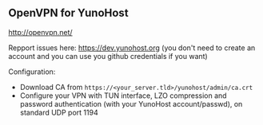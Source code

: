 OpenVPN for YunoHost
--------------------

http://openvpn.net/

Repport issues here: https://dev.yunohost.org (you don't need to create an account and you can use you github credentials if you want)

Configuration:

* Download CA from `https://<your_server.tld>/yunohost/admin/ca.crt`
* Configure your VPN with TUN interface, LZO compression and password authentication (with your YunoHost account/passwd), on standard UDP port 1194
